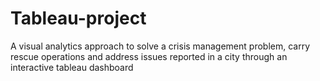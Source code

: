 # Tableau-project

A visual analytics approach to solve a crisis management problem, carry rescue operations and address issues reported in a city through an interactive tableau dashboard
